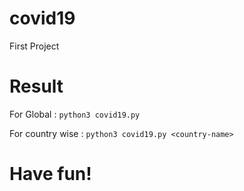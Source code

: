 # covid19

First Project

# Result
For Global : 
``python3 covid19.py`` 

For country wise : 
``python3 covid19.py <country-name>``

# Have fun!


